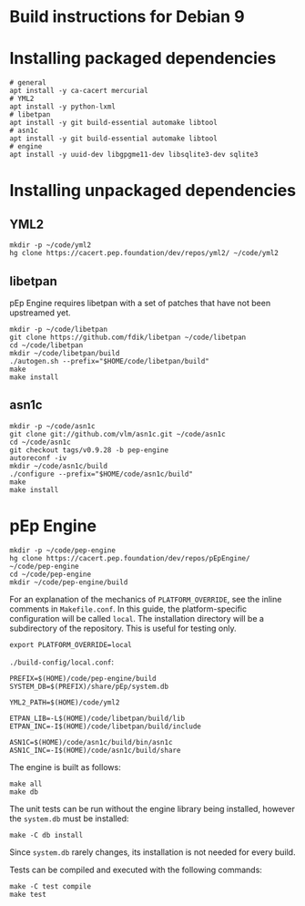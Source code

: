<!-- Copyright 2015-2017, pEp foundation, Switzerland
This file is part of the pEp Engine
This file may be used under the terms of the Creative Commons Attribution-ShareAlike 3.0 Unported (CC BY-SA 3.0) License
See CC_BY-SA.txt -->

# Build instructions for Debian 9

# Installing packaged dependencies

~~~
# general
apt install -y ca-cacert mercurial
# YML2
apt install -y python-lxml
# libetpan
apt install -y git build-essential automake libtool
# asn1c
apt install -y git build-essential automake libtool
# engine
apt install -y uuid-dev libgpgme11-dev libsqlite3-dev sqlite3
~~~

# Installing unpackaged dependencies
## YML2

~~~
mkdir -p ~/code/yml2
hg clone https://cacert.pep.foundation/dev/repos/yml2/ ~/code/yml2
~~~

## libetpan
pEp Engine requires libetpan with a set of patches that have not been upstreamed yet.

~~~
mkdir -p ~/code/libetpan
git clone https://github.com/fdik/libetpan ~/code/libetpan
cd ~/code/libetpan
mkdir ~/code/libetpan/build
./autogen.sh --prefix="$HOME/code/libetpan/build"
make
make install
~~~

## asn1c

~~~
mkdir -p ~/code/asn1c
git clone git://github.com/vlm/asn1c.git ~/code/asn1c
cd ~/code/asn1c
git checkout tags/v0.9.28 -b pep-engine
autoreconf -iv
mkdir ~/code/asn1c/build
./configure --prefix="$HOME/code/asn1c/build"
make
make install
~~~

# pEp Engine

~~~
mkdir -p ~/code/pep-engine
hg clone https://cacert.pep.foundation/dev/repos/pEpEngine/ ~/code/pep-engine
cd ~/code/pep-engine
mkdir ~/code/pep-engine/build
~~~

For an explanation of the mechanics of `PLATFORM_OVERRIDE`, see the inline comments in `Makefile.conf`.
In this guide, the platform-specific configuration will be called `local`.
The installation directory will be a subdirectory of the repository.
This is useful for testing only.

~~~
export PLATFORM_OVERRIDE=local
~~~

`./build-config/local.conf`:

~~~
PREFIX=$(HOME)/code/pep-engine/build
SYSTEM_DB=$(PREFIX)/share/pEp/system.db

YML2_PATH=$(HOME)/code/yml2

ETPAN_LIB=-L$(HOME)/code/libetpan/build/lib
ETPAN_INC=-I$(HOME)/code/libetpan/build/include

ASN1C=$(HOME)/code/asn1c/build/bin/asn1c
ASN1C_INC=-I$(HOME)/code/asn1c/build/share
~~~

The engine is built as follows:

~~~
make all
make db
~~~

The unit tests can be run without the engine library being installed, however the `system.db` must be installed:

~~~
make -C db install
~~~

Since `system.db` rarely changes, its installation is not needed for every build.

Tests can be compiled and executed with the following commands:

~~~
make -C test compile
make test
~~~
